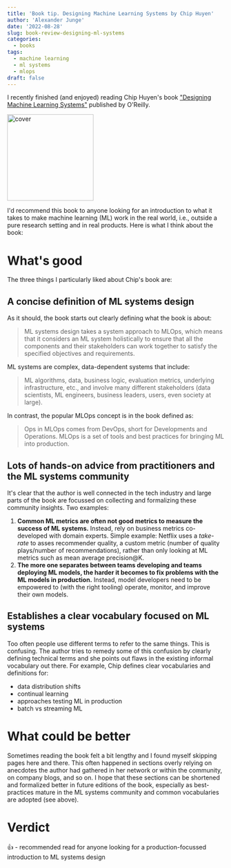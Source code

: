```yaml
---
title: 'Book tip. Designing Machine Learning Systems by Chip Huyen'
author: 'Alexander Junge'
date: '2022-08-28'
slug: book-review-designing-ml-systems
categories:
  - books
tags:
  - machine learning
  - ml systems
  - mlops
draft: false
---
```


I recently finished (and enjoyed) reading Chip Huyen's book ["Designing Machine Learning Systems"](https://github.com/chiphuyen/dmls-book)
published by O'Reilly.

<img src="/posts/2022-08-28/book-designing-ml-systems.png" alt="cover" width="200"/>

I'd recommend this book to anyone looking for an introduction to what it takes to make machine
learning (ML) work in the real world, i.e., outside a pure research setting and in real products.
Here is what I think about the book:

# What's good

The three things I particularly liked about Chip's book are:

## A concise definition of ML systems design

As it should, the book starts out clearly defining what the book is about:

> ML systems design takes a system approach to MLOps, which means that it considers an ML system holistically to ensure that all the components and their stakeholders can work together to satisfy the specified objectives and requirements.

ML systems are complex, data-dependent systems that include: 

> ML algorithms, data, business logic, evaluation metrics, underlying infrastructure, etc., and involve many different stakeholders (data scientists, ML engineers, business leaders, users, even society at large).

In contrast, the popular MLOps concept is in the book defined as:

> Ops in MLOps comes from DevOps, short for Developments and Operations. MLOps is a set of tools and best practices for bringing ML into production.

## Lots of hands-on advice from practitioners and the ML systems community

It's clear that the author is well connected in the tech industry and large parts of the book
are focussed on collecting and formalizing these community insights. Two examples:

1. **Common ML metrics are often not good metrics to measure the success of ML systems.** Instead, rely on business metrics co-developed with domain experts. Simple example: Netflix uses a *take-rate* to asses recommender quality, a custom metric (number of quality plays/number of recommendations), rather than only looking at ML metrics such as mean average precision@K.
2. **The more one separates between teams developing and teams deploying ML models, the harder it becomes to fix problems with the ML models in production.** Instead, model developers need to be empowered to (with the right tooling) operate, monitor, and improve their own models.

## Establishes a clear vocabulary focused on ML systems

Too often people use different terms to refer to the same things. This is confusing.
The author tries to remedy some of this confusion by clearly defining technical terms and
she points out flaws in the existing informal vocabulary out there.
For example, Chip defines clear vocabularies and definitions for:

- data distribution shifts
- continual learning
- approaches testing ML in production
- batch vs streaming ML

# What could be better

Sometimes reading the book felt a bit lengthy and I found myself skipping pages here and there.
This often happened in sections overly relying on anecdotes the author had gathered in her network or
within the community, on company blogs, and so on.
I hope that these sections can be shortened and formalized better in future editions of the book,
especially as best-practices mature in the ML systems community and common vocabularies are adopted (see above).

# Verdict

👍 - recommended read for anyone looking for a production-focussed introduction to ML systems design